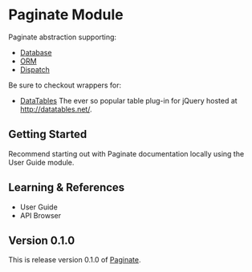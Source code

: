 # Paginate Module

Paginate abstraction supporting:

- [Database](https://github.com/kohana/database)
- [ORM](https://github.com/kohana/orm)
- [Dispatch](https://github.com/michealmorgan/kohana-dispatch)

Be sure to checkout wrappers for:

- [DataTables](https://github.com/michealmorgan/kohana-datatables) The ever so popular table plug-in for jQuery hosted at http://datatables.net/.

## Getting Started

Recommend starting out with Paginate documentation locally using the User Guide module.

## Learning & References

- User Guide
- API Browser

## Version 0.1.0

This is release version 0.1.0 of [Paginate](https://github.com/michealmorgan/kohana-paginate).